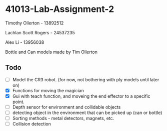 # 41013-Lab-Assignment-2

Timothy Ollerton - 13892512

Lachlan Scott Rogers - 24537235

Alex Li - 13956038

Bottle and Can models made by Tim Ollerton

## Todo
- [ ] Model the CR3 robot. (for now, not bothering with ply models until later on)
- [x] Functions for moving the magician
- [x] Gui with teach function, and moveing the end effector to a specific point.
- [ ] Depth sensor for environment and collidable objects
- [ ] detecting object in the environment that can be picked up (can or bottle)
- [ ] Sorting methods - metal detectors, magnets, etc.
- [ ] Collision detection